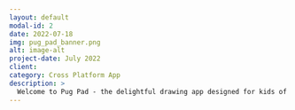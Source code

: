 ```yaml
---
layout: default
modal-id: 2
date: 2022-07-18
img: pug_pad_banner.png
alt: image-alt
project-date: July 2022
client:
category: Cross Platform App
description: >
  Welcome to Pug Pad - the delightful drawing app designed for kids of all ages! <br><br> Let your imagination run wild with our simple and intuitive interface, perfect for budding artists. Developed by a parent, Pug Pad is a teacher-approved drawing app that offers a safe and fun environment for kids to explore their creativity.</br><a href='https://play.google.com/store/apps/details?id=jadepug.pugpad&pcampaignid=pcampaignidMKT-Other-global-all-co-prtnr-py-PartBadge-Mar2515-1' target='_blank' style='display: block; text-align: center;'><img alt='Get it on Google Play' src='https://play.google.com/intl/en_us/badges/static/images/badges/en_badge_web_generic.png' style='max-width: 200px; height: auto;'/></a>
---
```

